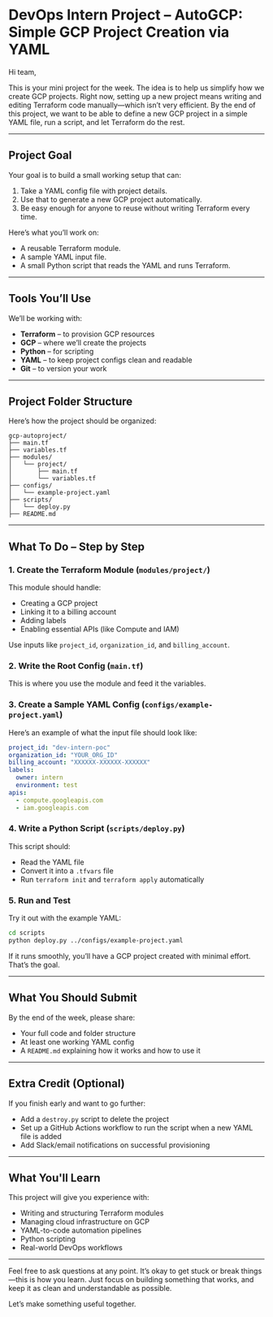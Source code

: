 # DevOps Intern Project – AutoGCP: Simple GCP Project Creation via YAML

Hi team,

This is your mini project for the week. The idea is to help us simplify how we create GCP projects. Right now, setting up a new project means writing and editing Terraform code manually—which isn’t very efficient. By the end of this project, we want to be able to define a new GCP project in a simple YAML file, run a script, and let Terraform do the rest.

---

## Project Goal

Your goal is to build a small working setup that can:

1. Take a YAML config file with project details.
2. Use that to generate a new GCP project automatically.
3. Be easy enough for anyone to reuse without writing Terraform every time.

Here’s what you’ll work on:

- A reusable Terraform module.
- A sample YAML input file.
- A small Python script that reads the YAML and runs Terraform.

---

## Tools You’ll Use

We’ll be working with:

- **Terraform** – to provision GCP resources
- **GCP** – where we’ll create the projects
- **Python** – for scripting
- **YAML** – to keep project configs clean and readable
- **Git** – to version your work

---

## Project Folder Structure

Here’s how the project should be organized:

```
gcp-autoproject/
├── main.tf
├── variables.tf
├── modules/
│   └── project/
│       ├── main.tf
│       └── variables.tf
├── configs/
│   └── example-project.yaml
├── scripts/
│   └── deploy.py
├── README.md
```

---

## What To Do – Step by Step

### 1. Create the Terraform Module (`modules/project/`)

This module should handle:

- Creating a GCP project
- Linking it to a billing account
- Adding labels
- Enabling essential APIs (like Compute and IAM)

Use inputs like `project_id`, `organization_id`, and `billing_account`.

### 2. Write the Root Config (`main.tf`)

This is where you use the module and feed it the variables.

### 3. Create a Sample YAML Config (`configs/example-project.yaml`)

Here’s an example of what the input file should look like:

```yaml
project_id: "dev-intern-poc"
organization_id: "YOUR_ORG_ID"
billing_account: "XXXXXX-XXXXXX-XXXXXX"
labels:
  owner: intern
  environment: test
apis:
  - compute.googleapis.com
  - iam.googleapis.com
```

### 4. Write a Python Script (`scripts/deploy.py`)

This script should:

- Read the YAML file
- Convert it into a `.tfvars` file
- Run `terraform init` and `terraform apply` automatically

### 5. Run and Test

Try it out with the example YAML:

```bash
cd scripts
python deploy.py ../configs/example-project.yaml
```

If it runs smoothly, you’ll have a GCP project created with minimal effort. That’s the goal.

---

## What You Should Submit

By the end of the week, please share:

- Your full code and folder structure
- At least one working YAML config
- A `README.md` explaining how it works and how to use it

---

## Extra Credit (Optional)

If you finish early and want to go further:

- Add a `destroy.py` script to delete the project
- Set up a GitHub Actions workflow to run the script when a new YAML file is added
- Add Slack/email notifications on successful provisioning

---

## What You'll Learn

This project will give you experience with:

- Writing and structuring Terraform modules
- Managing cloud infrastructure on GCP
- YAML-to-code automation pipelines
- Python scripting
- Real-world DevOps workflows

---

Feel free to ask questions at any point. It’s okay to get stuck or break things—this is how you learn. Just focus on building something that works, and keep it as clean and understandable as possible.

Let’s make something useful together.